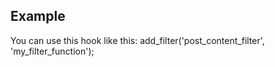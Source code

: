 ## Example

You can use this hook like this:
add_filter('post_content_filter', 'my_filter_function');